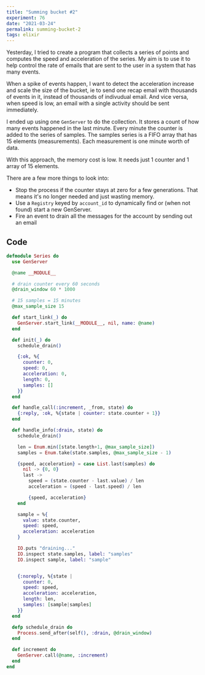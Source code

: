 ```yaml
---
title: "Summing bucket #2"
experiment: 76
date: "2021-03-24"
permalink: summing-bucket-2
tags: elixir
---
```


Yesterday, I tried to create a program that collects a series of points and computes the speed and acceleration of the series. My aim is to use it to help control the rate of emails that are sent to the user in a system that has many events.

When a spike of events happen, I want to detect the acceleration increase and scale the size of the bucket, ie to send one recap email with thousands of events in it, instead of thousands of indivudual email. And vice versa, when speed is low, an email with a single activity should be sent immediately.

I ended up using one `GenServer` to do the collection. It stores a count of how many events happened in the last minute. Every minute the counter is added to the series of samples. The samples series is a FIFO array that has 15 elements (measurements). Each measurement is one minute worth of data.

With this approach, the memory cost is low. It needs just 1 counter and 1 array of 15 elements.

There are a few more things to look into:

- Stop the process if the counter stays at zero for a few generations. That means it's no longer needed and just wasting memory.
- Use a `Registry` keyed by `account_id` to dynamically find or (when not found) start a new GenServer.
- Fire an event to drain all the messages for the account by sending out an email

## Code

```elixir
defmodule Series do
  use GenServer

  @name __MODULE__

  # drain counter every 60 seconds
  @drain_window 60 * 1000

  # 15 samples = 15 minutes
  @max_sample_size 15

  def start_link(_) do
    GenServer.start_link(__MODULE__, nil, name: @name)
  end

  def init(_) do
    schedule_drain()

    {:ok, %{
      counter: 0,
      speed: 0,
      acceleration: 0,
      length: 0,
      samples: []
    }}
  end

  def handle_call(:increment, _from, state) do
    {:reply, :ok, %{state | counter: state.counter + 1}}
  end

  def handle_info(:drain, state) do
    schedule_drain()

    len = Enum.min([state.length+1, @max_sample_size])
    samples = Enum.take(state.samples, @max_sample_size - 1)

    {speed, acceleration} = case List.last(samples) do
      nil -> {0, 0}
      last ->
        speed = (state.counter - last.value) / len
        acceleration = (speed - last.speed) / len

        {speed, acceleration}
    end

    sample = %{
      value: state.counter,
      speed: speed,
      acceleration: acceleration
    }

    IO.puts "draining..."
    IO.inspect state.samples, label: "samples"
    IO.inspect sample, label: "sample"


    {:noreply, %{state |
      counter: 0,
      speed: speed,
      acceleration: acceleration,
      length: len,
      samples: [sample|samples]
    }}
  end

  defp schedule_drain do
    Process.send_after(self(), :drain, @drain_window)
  end

  def increment do
    GenServer.call(@name, :increment)
  end
end

```

